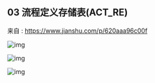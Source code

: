 ## 03 流程定义存储表(ACT_RE)



来自 : https://www.jianshu.com/p/620aaa96c00f

![img](https://www.showdoc.cc/server/api/common/visitfile/sign/b1a95a129c5c3eac289c3077ea15465f?showdoc=.jpg)

![img](https://www.showdoc.cc/server/api/common/visitfile/sign/adb72841cba9a1559be8e39ecbf87eb2?showdoc=.jpg)

![img](https://www.showdoc.cc/server/api/common/visitfile/sign/86b00065bc86adcef5dff234d67e1d7e?showdoc=.jpg)

